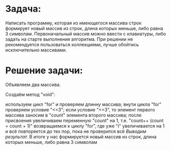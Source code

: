 # Задача:
Написать программу, которая из имеющегося массива строк формирует новый массив из строк, длина которых меньше, либо равна 3 символам. Первоначальный массив можно ввести с клавиатуры, либо задать на старте выполнения алгоритма. При решении не рекомендуется пользоваться коллекциями, лучше обойтись исключительно массивами.

# Решение задачи:
Объявляем два массива.

Создаём метод "void":

используем цикл "for" и проверяем длинну массива;
внути цикла "for" проверяем условие "<=3";
если условие "<=3", то элемент первого массива заносим в "count" элемента второго массива;
после присвоения увеличиваем переменную "count" на 1, т.е. "count++ (count = count + 1)"
возвращаемся к циклу "for", где уже "i" увеличивается на 1 и всё повторяется до тех пор, пока не проверится всё
<em>Выводим результат.</em> В итоге у нас формируется новый массив из строк, длина которых меньше, либо равна 3 символам